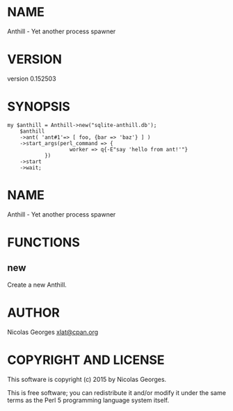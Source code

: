 # NAME

Anthill - Yet another process spawner

# VERSION

version 0.152503

# SYNOPSIS

    my $anthill = Anthill->new("sqlite-anthill.db');
        $anthill
        ->ant( 'ant#1'=> [ foo, {bar => 'baz'} ] )
        ->start_args(perl_command => {
                        worker => q{-E"say 'hello from ant!'"}
                })
        ->start
        ->wait;

# NAME

Anthill - Yet another process spawner

# FUNCTIONS

## new

Create a new Anthill.

# AUTHOR

Nicolas Georges <xlat@cpan.org>

# COPYRIGHT AND LICENSE

This software is copyright (c) 2015 by Nicolas Georges.

This is free software; you can redistribute it and/or modify it under
the same terms as the Perl 5 programming language system itself.
